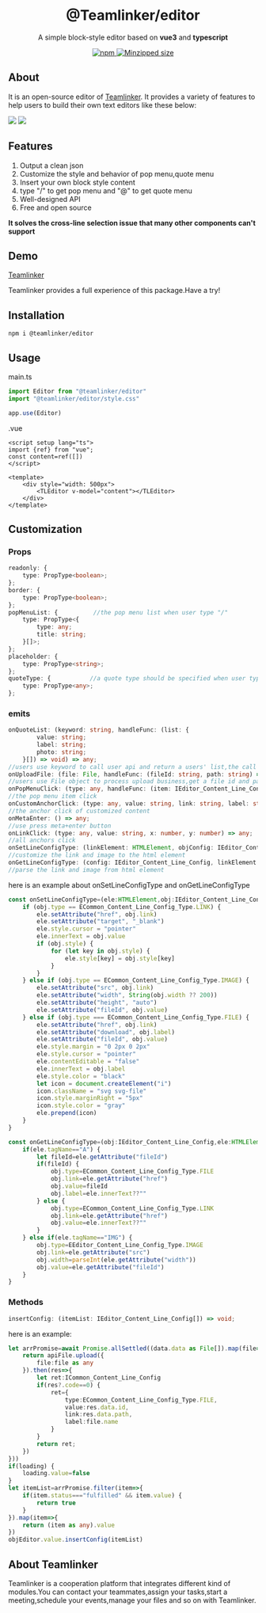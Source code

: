 <h1 align="center">
@Teamlinker/editor
</h1>
<p align="center">
A simple block-style editor based on <b>vue3</b> and <b>typescript</b>
</p>

<p align="center">
  <a href="https://www.npmjs.com/package/@teamlinker/editor">
    <img src="https://flat.badgen.net/npm/v/@teamlinker/editor?icon=npm" alt="npm"/>
  </a>
  <a href="https://www.npmjs.com/package/@teamlinker/editor">
    <img src="https://flat.badgen.net/bundlephobia/minzip/@teamlinker/editor?color=green" alt="Minzipped size"/>
  </a>
</p>

## About
It is an open-source editor of [Teamlinker](https://team-linker.com). It provides a variety of features to help users to build their own text editors like these below:

![](https://team-linker.com/assets/exampleWiki1-fade1060.png)
![](https://team-linker.com/assets/exampleIM2-1c2642fb.png)

## Features
1. Output a clean json
2. Customize the style and behavior of pop menu,quote menu
3. Insert your own block style content
4. type "/" to get pop menu and "@" to get quote menu
5. Well-designed API
6. Free and open source

**It solves the cross-line selection issue that many other components can't support**

## Demo
[Teamlinker](https://team-linker.com)

Teamlinker provides a full experience of this package.Have a try!

## Installation
```shell
npm i @teamlinker/editor
```
## Usage

main.ts
```typescript
import Editor from "@teamlinker/editor"
import "@teamlinker/editor/style.css"

app.use(Editor)
```
.vue
```vue
<script setup lang="ts">
import {ref} from "vue";
const content=ref([])
</script>

<template>
	<div style="width: 500px">
		<TLEditor v-model="content"></TLEditor>
	</div>
</template>
```

## Customization
### Props
```typescript
readonly: {
    type: PropType<boolean>;
};
border: {
    type: PropType<boolean>;
};
popMenuList: {          //the pop menu list when user type "/"
    type: PropType<{
        type: any;
        title: string;
    }[]>;
};
placeholder: {
    type: PropType<string>;
};
quoteType: {           //a quote type should be specified when user type "@"
    type: PropType<any>;
};
```

### emits
```typescript
onQuoteList: (keyword: string, handleFunc: (list: {
        value: string;
        label: string;
        photo: string;
    }[]) => void) => any;
//users use keyword to call user api and return a users' list,the call handleFunc to complete this search
onUploadFile: (file: File, handleFunc: (fileId: string, path: string) => void) => any;
//users use File object to process upload business,get a file id and path ,then call handleFunc to complete this upload
onPopMenuClick: (type: any, handleFunc: (item: IEditor_Content_Line_Config) => void) => any;
//the pop menu item click
onCustomAnchorClick: (type: any, value: string, link: string, label: string) => any;
//the anchor click of customized content 
onMetaEnter: () => any;
//use press meta+enter button
onLinkClick: (type: any, value: string, x: number, y: number) => any;
//all anchors click
onSetLineConfigType: (linkElement: HTMLElement, objConfig: IEditor_Content_Line_Config) => any;
//customize the link and image to the html element
onGetLineConfigType: (config: IEditor_Content_Line_Config, linkElement: HTMLElement) => any;
//parse the link and image from html element
```
here is an example about onSetLineConfigType and onGetLineConfigType
```typescript
const onSetLineConfigType=(ele:HTMLElement,obj:IEditor_Content_Line_Config)=> {
    if (obj.type == ECommon_Content_Line_Config_Type.LINK) {
        ele.setAttribute("href", obj.link)
        ele.setAttribute("target", "_blank")
        ele.style.cursor = "pointer"
        ele.innerText = obj.value
        if (obj.style) {
            for (let key in obj.style) {
                ele.style[key] = obj.style[key]
            }
        }
    } else if (obj.type == ECommon_Content_Line_Config_Type.IMAGE) {
        ele.setAttribute("src", obj.link)
        ele.setAttribute("width", String(obj.width ?? 200))
        ele.setAttribute("height", "auto")
        ele.setAttribute("fileId", obj.value)
    } else if (obj.type === ECommon_Content_Line_Config_Type.FILE) {
        ele.setAttribute("href", obj.link)
        ele.setAttribute("download", obj.label)
        ele.setAttribute("fileId", obj.value)
        ele.style.margin = "0 2px 0 2px"
        ele.style.cursor = "pointer"
        ele.contentEditable = "false"
        ele.innerText = obj.label
        ele.style.color = "black"
        let icon = document.createElement("i")
        icon.className = "svg svg-file"
        icon.style.marginRight = "5px"
        icon.style.color = "gray"
        ele.prepend(icon)
    }
}

const onGetLineConfigType=(obj:IEditor_Content_Line_Config,ele:HTMLElement)=>{
    if(ele.tagName=="A") {
        let fileId=ele.getAttribute("fileId")
        if(fileId) {
            obj.type=ECommon_Content_Line_Config_Type.FILE
            obj.link=ele.getAttribute("href")
            obj.value=fileId
            obj.label=ele.innerText??""
        } else {
            obj.type=ECommon_Content_Line_Config_Type.LINK
            obj.link=ele.getAttribute("href")
            obj.value=ele.innerText??""
        }
    } else if(ele.tagName=="IMG") {
        obj.type=EEditor_Content_Line_Config_Type.IMAGE
        obj.link=ele.getAttribute("src")
        obj.width=parseInt(ele.getAttribute("width"))
        obj.value=ele.getAttribute("fileId")
    }
}
```

### Methods
```typescript
insertConfig: (itemList: IEditor_Content_Line_Config[]) => void;
```
here is an example:
```typescript
let arrPromise=await Promise.allSettled((data.data as File[]).map(file=>{
    return apiFile.upload({
        file:file as any
    }).then(res=>{
        let ret:ICommon_Content_Line_Config
        if(res?.code==0) {
            ret={
                type:ECommon_Content_Line_Config_Type.FILE,
                value:res.data.id,
                link:res.data.path,
                label:file.name
            }
        }
        return ret;
    })
}))
if(loading) {
    loading.value=false
}
let itemList=arrPromise.filter(item=>{
    if(item.status==="fulfilled" && item.value) {
        return true
    }
}).map(item=>{
    return (item as any).value
})
objEditor.value.insertConfig(itemList)
```
## About Teamlinker
Teamlinker is a cooperation platform that integrates different kind of modules.You can contact your teammates,assign your tasks,start a meeting,schedule your events,manage your files and so on with Teamlinker.

